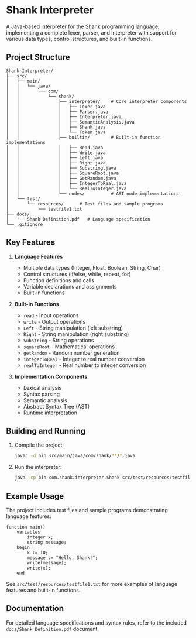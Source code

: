 # Shank Interpreter


A Java-based interpreter for the Shank programming language, implementing a complete lexer, parser, and interpreter with support for various data types, control structures, and built-in functions.


## Project Structure


```
Shank-Interpreter/
├── src/
│   ├── main/
│   │   └── java/
│   │       └── com/
│   │           └── shank/
│   │               ├── interpreter/    # Core interpreter components
│   │               │   ├── Lexer.java
│   │               │   ├── Parser.java
│   │               │   ├── Interpreter.java
│   │               │   ├── SemanticAnalysis.java
│   │               │   ├── Shank.java
│   │               │   └── Token.java
│   │               ├── builtin/        # Built-in function implementations
│   │               │   ├── Read.java
│   │               │   ├── Write.java
│   │               │   ├── Left.java
│   │               │   ├── Right.java
│   │               │   ├── Substring.java
│   │               │   ├── SquareRoot.java
│   │               │   ├── GetRandom.java
│   │               │   ├── IntegerToReal.java
│   │               │   └── RealToInteger.java
│   │               └── nodes/          # AST node implementations
│   └── test/
│       └── resources/      # Test files and sample programs
│           └── testfile1.txt
├── docs/
│   └── Shank Definition.pdf   # Language specification
└── .gitignore
```


## Key Features


1. **Language Features**
   - Multiple data types (Integer, Float, Boolean, String, Char)
   - Control structures (if/else, while, repeat, for)
   - Function definitions and calls
   - Variable declarations and assignments
   - Built-in functions


2. **Built-in Functions**
   - `read` - Input operations
   - `write` - Output operations
   - `Left` - String manipulation (left substring)
   - `Right` - String manipulation (right substring)
   - `Substring` - String operations
   - `squareRoot` - Mathematical operations
   - `getRandom` - Random number generation
   - `integerToReal` - Integer to real number conversion
   - `realToInteger` - Real number to integer conversion


3. **Implementation Components**
   - Lexical analysis
   - Syntax parsing
   - Semantic analysis
   - Abstract Syntax Tree (AST)
   - Runtime interpretation


## Building and Running


1. Compile the project:
   ```bash
   javac -d bin src/main/java/com/shank/**/*.java
   ```


2. Run the interpreter:
   ```bash
   java -cp bin com.shank.interpreter.Shank src/test/resources/testfile1.txt
   ```


## Example Usage


The project includes test files and sample programs demonstrating language features:


```shank
function main()
    variables
        integer x;
        string message;
    begin
        x := 10;
        message := "Hello, Shank!";
        write(message);
        write(x);
    end
```


See `src/test/resources/testfile1.txt` for more examples of language features and built-in functions.


## Documentation


For detailed language specifications and syntax rules, refer to the included `docs/Shank Definition.pdf` document.